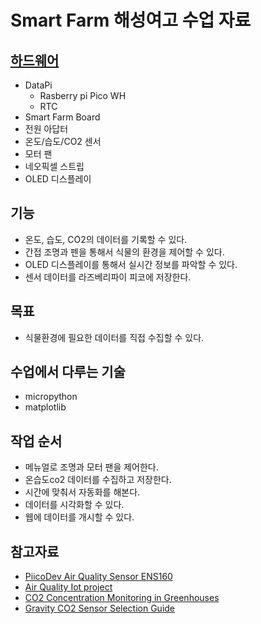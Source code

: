 # Smart Farm 해성여고 수업 자료

## [하드웨어](/Docs/Hardware.md)
- DataPi
    - Rasberry pi Pico WH 
    - RTC
- Smart Farm Board 
- 전원 아답터 
- 온도/습도/CO2 센서
- 모터 팬 
- 네오픽셀 스트립
- OLED 디스플레이 

## 기능 
- 온도, 습도, CO2의 데이터를 기록할 수 있다. 
- 간접 조명과 펜을 통해서 식물의 환경을 제어할 수 있다.
- OLED 디스플레이를 통해서 실시간 정보를 파악할 수 있다. 
- 센서 데이터를 라즈베리파이 피코에 저장한다.  

## 목표 
- 식물환경에 필요한 데이터를 직접 수집할 수 있다. 

## 수업에서 다루는 기술
- micropython 
- matplotlib 

## 작업 순서 
- 메뉴얼로 조명과 모터 팬을 제어한다.
- 온습도co2 데이터를 수집하고 저장한다. 
- 시간에 맞춰서 자동화를 해본다. 
- 데이터를 시각화할 수 있다.
- 웹에 데이터를 개시할 수 있다. 


## 참고자료
- [PiicoDev Air Quality Sensor ENS160](https://core-electronics.com.au/guides/piicodev-air-quality-sensor-ens160-getting-started-guide/)
- [Air Quality Iot project](https://github.com/TimHanewich/Air-Quality-IoT/tree/master)
- [CO2 Concentration Monitoring in Greenhouses](https://www.dfrobot.com/blog-13282.html)
- [Gravity CO2 Sensor Selection Guide](https://www.dfrobot.com/blog-1487.html)
